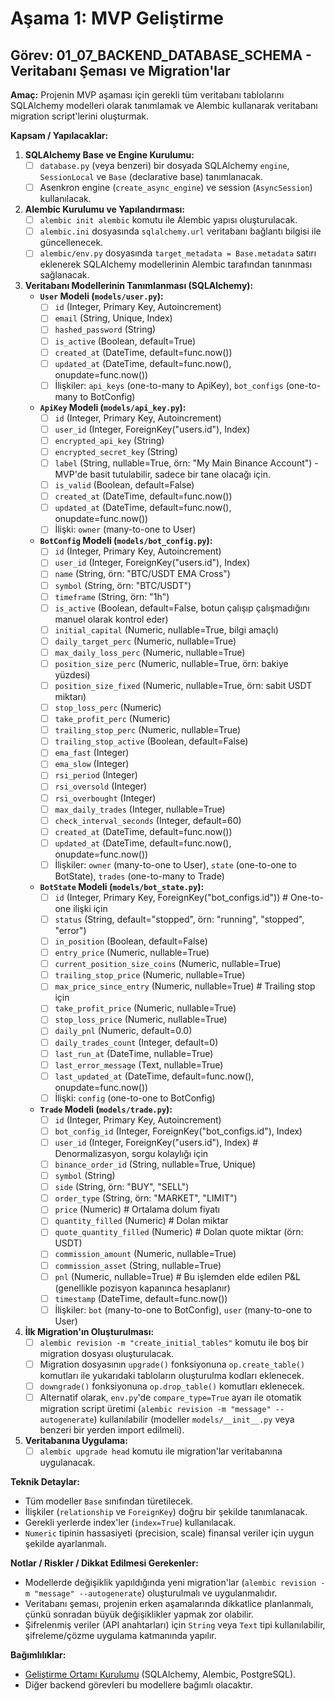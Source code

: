 # Aşama 1: MVP Geliştirme

## Görev: 01_07_BACKEND_DATABASE_SCHEMA - Veritabanı Şeması ve Migration'lar

**Amaç:** Projenin MVP aşaması için gerekli tüm veritabanı tablolarını SQLAlchemy modelleri olarak tanımlamak ve Alembic kullanarak veritabanı migration script'lerini oluşturmak.

**Kapsam / Yapılacaklar:**

1. **SQLAlchemy Base ve Engine Kurulumu:**
    - [ ] `database.py` (veya benzeri) bir dosyada SQLAlchemy `engine`, `SessionLocal` ve `Base` (declarative base) tanımlanacak.
    - [ ] Asenkron engine (`create_async_engine`) ve session (`AsyncSession`) kullanılacak.
2. **Alembic Kurulumu ve Yapılandırması:**
    - [ ] `alembic init alembic` komutu ile Alembic yapısı oluşturulacak.
    - [ ] `alembic.ini` dosyasında `sqlalchemy.url` veritabanı bağlantı bilgisi ile güncellenecek.
    - [ ] `alembic/env.py` dosyasında `target_metadata = Base.metadata` satırı eklenerek SQLAlchemy modellerinin Alembic tarafından tanınması sağlanacak.
3. **Veritabanı Modellerinin Tanımlanması (SQLAlchemy):**
    - **`User` Modeli (`models/user.py`):**
        - [ ] `id` (Integer, Primary Key, Autoincrement)
        - [ ] `email` (String, Unique, Index)
        - [ ] `hashed_password` (String)
        - [ ] `is_active` (Boolean, default=True)
        - [ ] `created_at` (DateTime, default=func.now())
        - [ ] `updated_at` (DateTime, default=func.now(), onupdate=func.now())
        - [ ] İlişkiler: `api_keys` (one-to-many to ApiKey), `bot_configs` (one-to-many to BotConfig)
    - **`ApiKey` Modeli (`models/api_key.py`):**
        - [ ] `id` (Integer, Primary Key, Autoincrement)
        - [ ] `user_id` (Integer, ForeignKey("users.id"), Index)
        - [ ] `encrypted_api_key` (String)
        - [ ] `encrypted_secret_key` (String)
        - [ ] `label` (String, nullable=True, örn: "My Main Binance Account") - MVP'de basit tutulabilir, sadece bir tane olacağı için.
        - [ ] `is_valid` (Boolean, default=False)
        - [ ] `created_at` (DateTime, default=func.now())
        - [ ] `updated_at` (DateTime, default=func.now(), onupdate=func.now())
        - [ ] İlişki: `owner` (many-to-one to User)
    - **`BotConfig` Modeli (`models/bot_config.py`):**
        - [ ] `id` (Integer, Primary Key, Autoincrement)
        - [ ] `user_id` (Integer, ForeignKey("users.id"), Index)
        - [ ] `name` (String, örn: "BTC/USDT EMA Cross")
        - [ ] `symbol` (String, örn: "BTC/USDT")
        - [ ] `timeframe` (String, örn: "1h")
        - [ ] `is_active` (Boolean, default=False, botun çalışıp çalışmadığını manuel olarak kontrol eder)
        - [ ] `initial_capital` (Numeric, nullable=True, bilgi amaçlı)
        - [ ] `daily_target_perc` (Numeric, nullable=True)
        - [ ] `max_daily_loss_perc` (Numeric, nullable=True)
        - [ ] `position_size_perc` (Numeric, nullable=True, örn: bakiye yüzdesi)
        - [ ] `position_size_fixed` (Numeric, nullable=True, örn: sabit USDT miktarı)
        - [ ] `stop_loss_perc` (Numeric)
        - [ ] `take_profit_perc` (Numeric)
        - [ ] `trailing_stop_perc` (Numeric, nullable=True)
        - [ ] `trailing_stop_active` (Boolean, default=False)
        - [ ] `ema_fast` (Integer)
        - [ ] `ema_slow` (Integer)
        - [ ] `rsi_period` (Integer)
        - [ ] `rsi_oversold` (Integer)
        - [ ] `rsi_overbought` (Integer)
        - [ ] `max_daily_trades` (Integer, nullable=True)
        - [ ] `check_interval_seconds` (Integer, default=60)
        - [ ] `created_at` (DateTime, default=func.now())
        - [ ] `updated_at` (DateTime, default=func.now(), onupdate=func.now())
        - [ ] İlişkiler: `owner` (many-to-one to User), `state` (one-to-one to BotState), `trades` (one-to-many to Trade)
    - **`BotState` Modeli (`models/bot_state.py`):**
        - [ ] `id` (Integer, Primary Key, ForeignKey("bot_configs.id")) # One-to-one ilişki için
        - [ ] `status` (String, default="stopped", örn: "running", "stopped", "error")
        - [ ] `in_position` (Boolean, default=False)
        - [ ] `entry_price` (Numeric, nullable=True)
        - [ ] `current_position_size_coins` (Numeric, nullable=True)
        - [ ] `trailing_stop_price` (Numeric, nullable=True)
        - [ ] `max_price_since_entry` (Numeric, nullable=True) # Trailing stop için
        - [ ] `take_profit_price` (Numeric, nullable=True)
        - [ ] `stop_loss_price` (Numeric, nullable=True)
        - [ ] `daily_pnl` (Numeric, default=0.0)
        - [ ] `daily_trades_count` (Integer, default=0)
        - [ ] `last_run_at` (DateTime, nullable=True)
        - [ ] `last_error_message` (Text, nullable=True)
        - [ ] `last_updated_at` (DateTime, default=func.now(), onupdate=func.now())
        - [ ] İlişki: `config` (one-to-one to BotConfig)
    - **`Trade` Modeli (`models/trade.py`):**
        - [ ] `id` (Integer, Primary Key, Autoincrement)
        - [ ] `bot_config_id` (Integer, ForeignKey("bot_configs.id"), Index)
        - [ ] `user_id` (Integer, ForeignKey("users.id"), Index) # Denormalizasyon, sorgu kolaylığı için
        - [ ] `binance_order_id` (String, nullable=True, Unique)
        - [ ] `symbol` (String)
        - [ ] `side` (String, örn: "BUY", "SELL")
        - [ ] `order_type` (String, örn: "MARKET", "LIMIT")
        - [ ] `price` (Numeric) # Ortalama dolum fiyatı
        - [ ] `quantity_filled` (Numeric) # Dolan miktar
        - [ ] `quote_quantity_filled` (Numeric) # Dolan quote miktar (örn: USDT)
        - [ ] `commission_amount` (Numeric, nullable=True)
        - [ ] `commission_asset` (String, nullable=True)
        - [ ] `pnl` (Numeric, nullable=True) # Bu işlemden elde edilen P&L (genellikle pozisyon kapanınca hesaplanır)
        - [ ] `timestamp` (DateTime, default=func.now())
        - [ ] İlişkiler: `bot` (many-to-one to BotConfig), `user` (many-to-one to User)
4. **İlk Migration'ın Oluşturulması:**
    - [ ] `alembic revision -m "create_initial_tables"` komutu ile boş bir migration dosyası oluşturulacak.
    - [ ] Migration dosyasının `upgrade()` fonksiyonuna `op.create_table()` komutları ile yukarıdaki tabloların oluşturulma kodları eklenecek.
    - [ ] `downgrade()` fonksiyonuna `op.drop_table()` komutları eklenecek.
    - [ ] Alternatif olarak, `env.py`'de `compare_type=True` ayarı ile otomatik migration script üretimi (`alembic revision -m "message" --autogenerate`) kullanılabilir (modeller `models/__init__.py` veya benzeri bir yerden import edilmeli).
5. **Veritabanına Uygulama:**
    - [ ] `alembic upgrade head` komutu ile migration'lar veritabanına uygulanacak.

**Teknik Detaylar:**
- Tüm modeller `Base` sınıfından türetilecek.
- İlişkiler (`relationship` ve `ForeignKey`) doğru bir şekilde tanımlanacak.
- Gerekli yerlerde index'ler (`index=True`) kullanılacak.
- `Numeric` tipinin hassasiyeti (precision, scale) finansal veriler için uygun şekilde ayarlanmalı.

**Notlar / Riskler / Dikkat Edilmesi Gerekenler:**
- Modellerde değişiklik yapıldığında yeni migration'lar (`alembic revision -m "message" --autogenerate`) oluşturulmalı ve uygulanmalıdır.
- Veritabanı şeması, projenin erken aşamalarında dikkatlice planlanmalı, çünkü sonradan büyük değişiklikler yapmak zor olabilir.
- Şifrelenmiş veriler (API anahtarları) için `String` veya `Text` tipi kullanılabilir, şifreleme/çözme uygulama katmanında yapılır.

**Bağımlılıklar:**
- [Geliştirme Ortamı Kurulumu](../00_PLANNING_AND_SETUP/00_03_DEV_ENVIRONMENT_SETUP.md) (SQLAlchemy, Alembic, PostgreSQL).
- Diğer backend görevleri bu modellere bağımlı olacaktır.